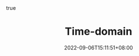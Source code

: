 ---
title: "Time-domain"
date: 2022-09-06T15:11:51+08:00
draft: false
math: true
description: " "
---
